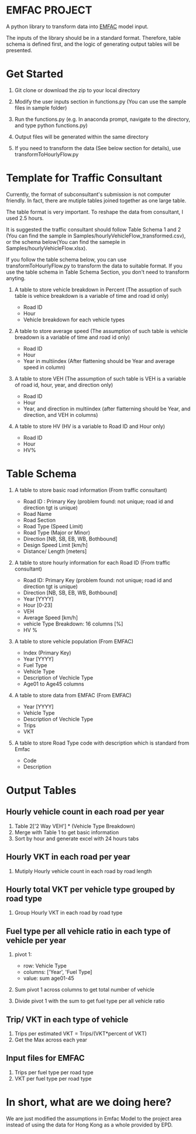 # EMFAC PROJECT
A python library to transform data into [EMFAC](https://www.epd.gov.hk/epd/english/environmentinhk/air/guide_ref/emfac-hk.html) model input.

The inputs of the library should be in a standard format. Therefore, table schema is defined first, and the logic of generating output tables will be presented.

# Get Started
1. Git clone or download the zip to your local directory

2. Modify the user inputs section in functions.py (You can use the sample files in sample folder)

3. Run the functions.py (e.g. In anaconda prompt, navigate to the directory, and type python functions.py)

4. Output files will be generated within the same directory

5. If you need to transform the data (See below section for details), use transformToHourlyFlow.py

# Template for Traffic Consultant
Currently, the format of subconsultant's submission is not computer friendly. In fact, there are mutiple tables joined together as one large table.

The table format is very important. To reshape the data from consultant, I used 2.5 hours.

It is suggested the traffic consultant should follow Table Schema 1 and 2 (You can find the sample in Samples/hourlyVehicleFlow_transformed.csv), or the schema below(You can find the sameple in Samples/hourlyVehicleFlow.xlsx).

If you follow the table schema below, you can use transformToHourlyFlow.py to transform the data to suitable format. If you use the table schema in Table Schema Section, you don't need to transform anyting.

1. A table to store vehicle breakdown in Percent (The assuption of such table is vehice breakdown is a variable of time and road id only)
    * Road ID
    * Hour
    * Vehicle breakdown for each vehicle types

2. A table to store average speed (The assumption of such table is vehicle breadown is a variable of time and road id only)
    * Road ID
    * Hour
    * Year in multiindex (After flattening should be Year and average speed in column)

3. A table to store VEH (The assumption of such table is VEH is a variable of road id, hour, year, and direction only)
    * Road ID
    * Hour
    * Year, and direction in multiindex (after flatterning should be Year, and direction, and VEH in columns)

4. A table to store HV (HV is a variable to Road ID and Hour only)
    * Road ID
    * Hour
    * HV%

# Table Schema

1. A table to store basic road information (From traffic consultant)
    * Road ID : Primary Key (problem found: not unique; road id and direction tgt is unique)
    * Road Name
    * Road Section
    * Road Type (Speed Limit)
    * Road Type (Major or Minor)
    * Direction [NB, SB, EB, WB, Bothbound]
    * Design Speed Limit [km/h]
    * Distance/ Length [meters]

2. A table to store hourly information for each Road ID (From traffic consultant)
    * Road ID: Primary Key (problem found: not unique; road id and direction tgt is unique)
    * Direction [NB, SB, EB, WB, Bothbound]
    * Year [YYYY]
    * Hour [0-23]
    * VEH 
    * Average Speed [km/h]
    * vehicle Type Breakdown: 16 columns [%]
    * HV %

3. A table to store vehicle population (From EMFAC)
    * Index (Primary Key)
    * Year [YYYY]
    * Fuel Type
    * Vehicle Type
    * Description of Vechicle Type
    * Age01 to Age45 columns

4. A table to store data from EMFAC (From EMFAC)
    * Year [YYYY]
    * Vehicle Type
    * Description of Vechicle Type
    * Trips
    * VKT

5. A table to store Road Type code with description which is standard from Emfac
    * Code
    * Description

# Output Tables

## Hourly vehicle count in each road per year
1. Table 2['2 Way VEH'] * (Vehicle Type Breakdown)
2. Merge with Table 1 to get basic information
3. Sort by hour and generate excel with 24 hours tabs

## Hourly VKT in each road per year
1. Mutiply Hourly vehicle count in each road by road length

## Hourly total VKT per vehicle type grouped by road type
1. Group Hourly VKT in each road by road type

## Fuel type per all vehicle ratio in each type of vehicle per year
1. pivot 1:
    * row: Vehicle Type
    * columns: ['Year', 'Fuel Type]
    * value: sum age01-45

2. Sum pivot 1 across columns to get total number of vehicle

3. Divide pivot 1 with the sum to get fuel type per all vehicle ratio

## Trip/ VKT in each type of vehicle
1. Trips per estimated VKT = Trips/(VKT*percent of VKT)
2. Get the Max across each year

## Input files for EMFAC
1. Trips per fuel type per road type
2. VKT per fuel type per road type

# In short, what are we doing here?
We are just modified the assumptions in Emfac Model to the project area instead of using the data for Hong Kong as a whole provided by EPD.